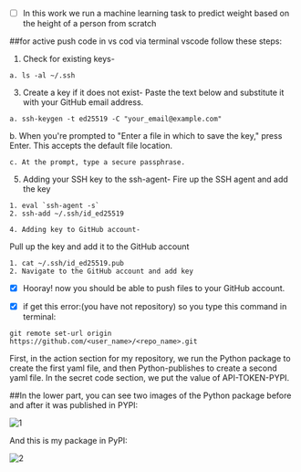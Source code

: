 <!-- برای فعال کردن گیت هاب در محیط vscode این مراحل را انجام دهید: -->
- [ ] In this work we run a machine learning task to predict weight based on the height of a person from scratch

##for active push code in vs cod via terminal vscode follow these steps:

1. Check for existing keys-
```
a. ls -al ~/.ssh
```
3. Create a key if it does not exist-
Paste the text below and substitute it with your GitHub email address.
```
a. ssh-keygen -t ed25519 -C "your_email@example.com"
```
b. When you're prompted to "Enter a file in which to save the key," press Enter. This accepts the default file location.
```
c. At the prompt, type a secure passphrase.
```

5. Adding your SSH key to the ssh-agent-
Fire up the SSH agent and add the key
```
1. eval `ssh-agent -s`
2. ssh-add ~/.ssh/id_ed25519

4. Adding key to GitHub account-
```
Pull up the key and add it to the GitHub account
```
1. cat ~/.ssh/id_ed25519.pub
2. Navigate to the GitHub account and add key
```
- [X] Hooray! now you should be able to push files to your GitHub account.


<!-- اگر خطای نبودن ریپازیتوری را داد از این دستور استفاده کنید: -->
- [X] if get this error:(you have not repository)  so you type this command in terminal:
```
git remote set-url origin https://github.com/<user_name>/<repo_name>.git
```

First, in the action section for my repository, we run the Python package to create the first yaml file, and then Python-publishes to create a second yaml file.
In the secret code section, we put the value of API-TOKEN-PYPI.

##In the lower part, you can see two images of the Python package before and after it was published in PYPI:

![1](https://github.com/mori-cyber/pythonpackge_morteza/assets/65276280/b0430046-78fb-4439-b9c2-1fab05e1338d)

And this is my package in PyPI:

![2](https://github.com/mori-cyber/pythonpackge_morteza/assets/65276280/2a325f31-af57-4672-8a79-25359482cf5f)




